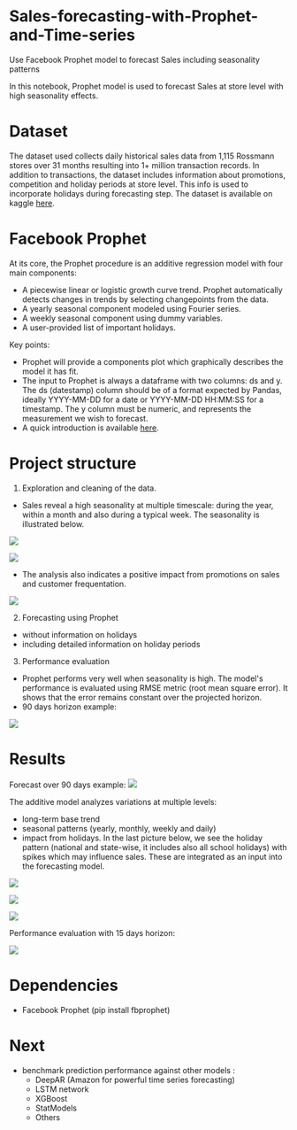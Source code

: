 # Sales-forecasting-with-Prophet-and-Time-series
Use Facebook Prophet model to forecast Sales including seasonality patterns

In this notebook, Prophet model is used to forecast Sales at store level with high seasonality effects.

# Dataset
The dataset used collects daily historical sales data from 1,115 Rossmann stores over 31 months resulting into 1+ million transaction records. In addition to transactions, the dataset includes information about promotions, competition and holiday periods at store level. This info is used to incorporate holidays during forecasting step.
The dataset is available on kaggle [here](https://www.kaggle.com/c/rossmann-store-sales/data).

# Facebook Prophet
At its core, the Prophet procedure is an additive regression model with four main components:
  - A piecewise linear or logistic growth curve trend. Prophet automatically detects changes in trends by selecting changepoints from the data.
  - A yearly seasonal component modeled using Fourier series.
  - A weekly seasonal component using dummy variables.
  - A user-provided list of important holidays.

Key points:
- Prophet will provide a components plot which graphically describes the model it has fit.
- The input to Prophet is always a dataframe with two columns: ds and y. The ds (datestamp) column should be of a format expected by Pandas, ideally YYYY-MM-DD for a date or YYYY-MM-DD HH:MM:SS for a timestamp. The y column must be numeric, and represents the measurement we wish to forecast.
- A quick introduction is available [here](https://research.fb.com/blog/2017/02/prophet-forecasting-at-scale/).

# Project structure
1) Exploration and cleaning of the data.
  - Sales reveal a high seasonality at multiple timescale: during the year, within a month and also during a typical week. The seasonality is illustrated below.

![](asset/monthly.jpg)

![](asset/daily.jpg)

  - The analysis also indicates a positive impact from promotions on sales and customer frequentation.
  
 ![](asset/promo.jpg) 

2) Forecasting using Prophet
  - without information on holidays
  - including detailed information on holiday periods
  
3) Performance evaluation
- Prophet performs very well when seasonality is high. The model's performance is evaluated using RMSE metric (root mean square error). It shows that the error remains constant over the projected horizon.
- 90 days horizon example:

![](asset/performance.jpg) 


# Results

Forecast over 90 days example:
![](asset/newplot.png)

The additive model analyzes variations at multiple levels:
- long-term base trend
- seasonal patterns (yearly, monthly, weekly and daily)
- impact from holidays. In the last picture below, we see the holiday pattern (national and state-wise, it includes also all school holidays) with spikes which may influence sales. These are integrated as an input into the forecasting model.

![](asset/trend.jpg)

![](asset/seasonality.jpg)

![](asset/holidays.jpg)

Performance evaluation with 15 days horizon:

![](asset/performance15d.jpg)

# Dependencies
- Facebook Prophet (pip install fbprophet)

# Next
- benchmark prediction performance against other models :
  - DeepAR (Amazon for powerful time series forecasting)
  - LSTM network
  - XGBoost
  - StatModels
  - Others
